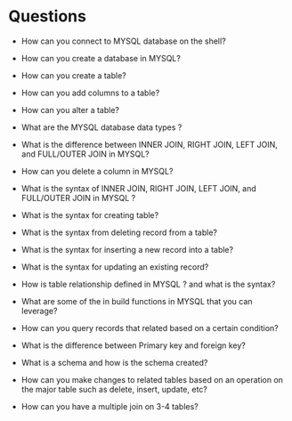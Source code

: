 # Questions

- How can you connect to MYSQL database on the shell?

- How can you create a database in MYSQL?

- How can you create a table?

- How can you add columns to a table?

- How can you alter a table?

- What are the MYSQL database data types ?

- What is the difference between INNER JOIN, RIGHT JOIN, LEFT JOIN, and FULL/OUTER JOIN in MYSQL?

- How can you delete a column in MYSQL?

- What is the syntax of INNER JOIN, RIGHT JOIN, LEFT JOIN, and FULL/OUTER JOIN in MYSQL ?

- What is the syntax for creating table?

- What is the syntax from deleting record from a table?

- What is the syntax for inserting a new record into a table?

- What is the syntax for updating an existing record?

- How is table relationship defined in MYSQL ? and what is the syntax?

- What are some of the in build functions in MYSQL that you can leverage?

- How can you query records that related based on a certain condition?

- What is the difference between Primary key and foreign key?

- What is a schema and how is the schema created?

- How can you make changes to related tables based on an operation on the major table such as delete, insert, update, etc?

- How can you have a multiple join on 3-4 tables?



